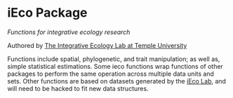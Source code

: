 # iEco Package
*Functions for integrative ecology research*

Authored by [The Integrative Ecology Lab at Temple University](https://www.iecolab.org "iEco Homepage")

Functions include spatial, phylogenetic, and trait manipulation; as well as, simple statistical estimations. Some ieco functions wrap functions of other packages to perform the same operation across multiple data units and sets. Other functions are based on datasets generated by the [iEco Lab](https://www.iecolab.org "iEco Homepage"), and will need to be hacked to fit new data structures.
